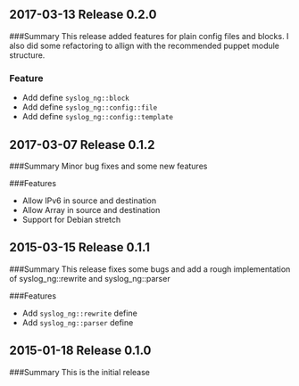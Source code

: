 ## 2017-03-13 Release 0.2.0
###Summary
This release added features for plain config files and blocks.
I also did some refactoring to allign with the recommended puppet module structure.

### Feature
- Add define `syslog_ng::block`
- Add define `syslog_ng::config::file`
- Add define `syslog_ng::config::template`

## 2017-03-07 Release 0.1.2
###Summary
Minor bug fixes and some new features

###Features
- Allow IPv6 in source and destination
- Allow Array in source and destination
- Support for Debian stretch

## 2015-03-15 Release 0.1.1
###Summary
This release fixes some bugs and add a rough implementation of syslog_ng::rewrite and syslog_ng::parser

###Features
- Add `syslog_ng::rewrite` define
- Add `syslog_ng::parser` define
 
## 2015-01-18 Release 0.1.0
###Summary
This is the initial release
